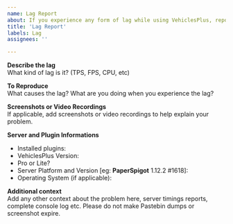 ```yaml
---
name: Lag Report
about: If you experience any form of lag while using VehiclesPlus, report here.
title: 'Lag Report'
labels: Lag
assignees: ''

---
```


**Describe the lag**  
What kind of lag is it? (TPS, FPS, CPU, etc)

**To Reproduce**  
What causes the lag? What are you doing when you experience the lag?

**Screenshots or Video Recordings**  
If applicable, add screenshots or video recordings to help explain your problem.

**Server and Plugin Informations**
 - Installed plugins:
 - VehiclesPlus Version:
 - Pro or Lite?
 - Server Platform and Version [eg: **PaperSpigot** 1.12.2 #1618]:
 - Operating System (if applicable):

**Additional context**  
Add any other context about the problem here, server timings reports, complete console log etc. Please do not make Pastebin dumps or screenshot expire.